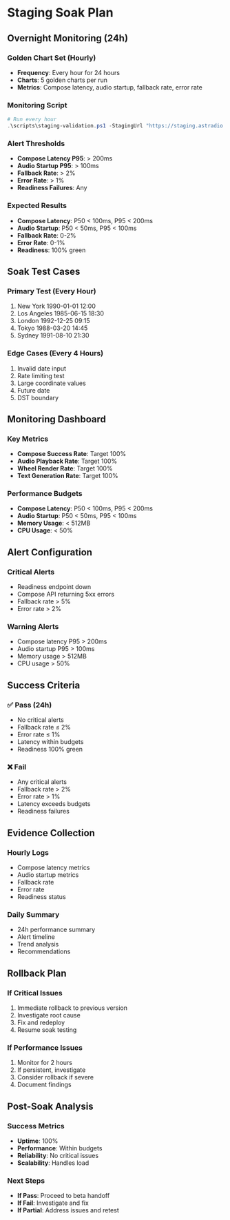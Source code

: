 # Staging Soak Plan

## Overnight Monitoring (24h)

### Golden Chart Set (Hourly)
- **Frequency**: Every hour for 24 hours
- **Charts**: 5 golden charts per run
- **Metrics**: Compose latency, audio startup, fallback rate, error rate

### Monitoring Script
```powershell
# Run every hour
.\scripts\staging-validation.ps1 -StagingUrl "https://staging.astradio.io" -TestCount 5
```

### Alert Thresholds
- **Compose Latency P95**: > 200ms
- **Audio Startup P95**: > 100ms  
- **Fallback Rate**: > 2%
- **Error Rate**: > 1%
- **Readiness Failures**: Any

### Expected Results
- **Compose Latency**: P50 < 100ms, P95 < 200ms
- **Audio Startup**: P50 < 50ms, P95 < 100ms
- **Fallback Rate**: 0-2%
- **Error Rate**: 0-1%
- **Readiness**: 100% green

## Soak Test Cases

### Primary Test (Every Hour)
1. New York 1990-01-01 12:00
2. Los Angeles 1985-06-15 18:30  
3. London 1992-12-25 09:15
4. Tokyo 1988-03-20 14:45
5. Sydney 1991-08-10 21:30

### Edge Cases (Every 4 Hours)
1. Invalid date input
2. Rate limiting test
3. Large coordinate values
4. Future date
5. DST boundary

## Monitoring Dashboard

### Key Metrics
- **Compose Success Rate**: Target 100%
- **Audio Playback Rate**: Target 100%
- **Wheel Render Rate**: Target 100%
- **Text Generation Rate**: Target 100%

### Performance Budgets
- **Compose Latency**: P50 < 100ms, P95 < 200ms
- **Audio Startup**: P50 < 50ms, P95 < 100ms
- **Memory Usage**: < 512MB
- **CPU Usage**: < 50%

## Alert Configuration

### Critical Alerts
- Readiness endpoint down
- Compose API returning 5xx errors
- Fallback rate > 5%
- Error rate > 2%

### Warning Alerts  
- Compose latency P95 > 200ms
- Audio startup P95 > 100ms
- Memory usage > 512MB
- CPU usage > 50%

## Success Criteria

### ✅ Pass (24h)
- No critical alerts
- Fallback rate ≤ 2%
- Error rate ≤ 1%
- Latency within budgets
- Readiness 100% green

### ❌ Fail
- Any critical alerts
- Fallback rate > 2%
- Error rate > 1%
- Latency exceeds budgets
- Readiness failures

## Evidence Collection

### Hourly Logs
- Compose latency metrics
- Audio startup metrics
- Fallback rate
- Error rate
- Readiness status

### Daily Summary
- 24h performance summary
- Alert timeline
- Trend analysis
- Recommendations

## Rollback Plan

### If Critical Issues
1. Immediate rollback to previous version
2. Investigate root cause
3. Fix and redeploy
4. Resume soak testing

### If Performance Issues
1. Monitor for 2 hours
2. If persistent, investigate
3. Consider rollback if severe
4. Document findings

## Post-Soak Analysis

### Success Metrics
- **Uptime**: 100%
- **Performance**: Within budgets
- **Reliability**: No critical issues
- **Scalability**: Handles load

### Next Steps
- **If Pass**: Proceed to beta handoff
- **If Fail**: Investigate and fix
- **If Partial**: Address issues and retest
